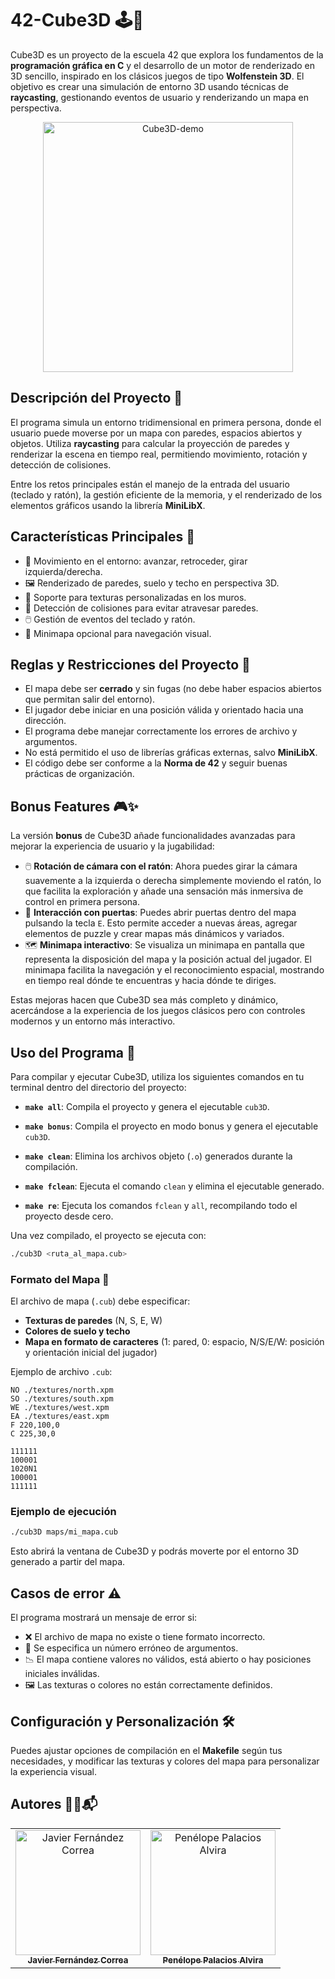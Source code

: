 # 42-Cube3D 🕹️🧊

Cube3D es un proyecto de la escuela 42 que explora los fundamentos de la **programación gráfica en C** y el desarrollo de un motor de renderizado en 3D sencillo, inspirado en los clásicos juegos de tipo **Wolfenstein 3D**. El objetivo es crear una simulación de entorno 3D usando técnicas de **raycasting**, gestionando eventos de usuario y renderizando un mapa en perspectiva.

<div align="center">
  <img src="https://github.com/jfercode/42-Cube3D/assets/cube3d-demo.gif" alt="Cube3D-demo" width="400"/>
  <br/>
</div>

## Descripción del Proyecto 📖 

El programa simula un entorno tridimensional en primera persona, donde el usuario puede moverse por un mapa con paredes, espacios abiertos y objetos. Utiliza **raycasting** para calcular la proyección de paredes y renderizar la escena en tiempo real, permitiendo movimiento, rotación y detección de colisiones.

Entre los retos principales están el manejo de la entrada del usuario (teclado y ratón), la gestión eficiente de la memoria, y el renderizado de los elementos gráficos usando la librería **MiniLibX**.

## Características Principales 🌟

- 🧭 Movimiento en el entorno: avanzar, retroceder, girar izquierda/derecha.
- 🖼️ Renderizado de paredes, suelo y techo en perspectiva 3D.
- 🧊 Soporte para texturas personalizadas en los muros.
- 🚪 Detección de colisiones para evitar atravesar paredes.
- 🖱️ Gestión de eventos del teclado y ratón.
- 🔄 Minimapa opcional para navegación visual.

## Reglas y Restricciones del Proyecto 📜  

- El mapa debe ser **cerrado** y sin fugas (no debe haber espacios abiertos que permitan salir del entorno).
- El jugador debe iniciar en una posición válida y orientado hacia una dirección.
- El programa debe manejar correctamente los errores de archivo y argumentos.
- No está permitido el uso de librerías gráficas externas, salvo **MiniLibX**.
- El código debe ser conforme a la **Norma de 42** y seguir buenas prácticas de organización.

## Bonus Features 🎮✨

La versión **bonus** de Cube3D añade funcionalidades avanzadas para mejorar la experiencia de usuario y la jugabilidad:

- 🖱️ **Rotación de cámara con el ratón**: Ahora puedes girar la cámara suavemente a la izquierda o derecha simplemente moviendo el ratón, lo que facilita la exploración y añade una sensación más inmersiva de control en primera persona.
- 🚪 **Interacción con puertas**: Puedes abrir puertas dentro del mapa pulsando la tecla `E`. Esto permite acceder a nuevas áreas, agregar elementos de puzzle y crear mapas más dinámicos y variados.
- 🗺️ **Minimapa interactivo**: Se visualiza un minimapa en pantalla que representa la disposición del mapa y la posición actual del jugador. El minimapa facilita la navegación y el reconocimiento espacial, mostrando en tiempo real dónde te encuentras y hacia dónde te diriges.

Estas mejoras hacen que Cube3D sea más completo y dinámico, acercándose a la experiencia de los juegos clásicos pero con controles modernos y un entorno más interactivo.

## Uso del Programa 🏃  

Para compilar y ejecutar Cube3D, utiliza los siguientes comandos en tu terminal dentro del directorio del proyecto:

- **`make all`**: Compila el proyecto y genera el ejecutable `cub3D`.

- **`make bonus`**: Compila el proyecto en modo bonus y genera el ejecutable `cub3D`.

- **`make clean`**: Elimina los archivos objeto (`.o`) generados durante la compilación.
- **`make fclean`**: Ejecuta el comando `clean` y elimina el ejecutable generado.
- **`make re`**: Ejecuta los comandos `fclean` y `all`, recompilando todo el proyecto desde cero.

Una vez compilado, el proyecto se ejecuta con:

```sh
./cub3D <ruta_al_mapa.cub>
```

### Formato del Mapa 📌

El archivo de mapa (`.cub`) debe especificar:

  - **Texturas de paredes** (N, S, E, W)
  - **Colores de suelo y techo**
  - **Mapa en formato de caracteres** (1: pared, 0: espacio, N/S/E/W: posición y orientación inicial del jugador)

Ejemplo de archivo `.cub`:
```
NO ./textures/north.xpm
SO ./textures/south.xpm
WE ./textures/west.xpm
EA ./textures/east.xpm
F 220,100,0
C 225,30,0

111111
100001
1020N1
100001
111111
```

### Ejemplo de ejecución 
```sh
./cub3D maps/mi_mapa.cub
```
Esto abrirá la ventana de Cube3D y podrás moverte por el entorno 3D generado a partir del mapa.

## Casos de error ⚠️

El programa mostrará un mensaje de error si:

- ❌ El archivo de mapa no existe o tiene formato incorrecto.
- 🔢 Se especifica un número erróneo de argumentos.
- 📉 El mapa contiene valores no válidos, está abierto o hay posiciones iniciales inválidas.
- 🖼️ Las texturas o colores no están correctamente definidos.

## Configuración y Personalización 🛠️

Puedes ajustar opciones de compilación en el **Makefile** según tus necesidades, y modificar las texturas y colores del mapa para personalizar la experiencia visual.

## Autores 🤝💡📬

<div align="center">

<table>
  <tr>
    <td align="center">
      <a href="https://github.com/jfercode">
       <img src="https://github.com/jfercode.png" width="200px" alt="Javier Fernández Correa" />
        <br />
        <sub><b>Javier Fernández Correa</b></sub>
      </a>
    </td>
    <td align="center">
      <a href="https://github.com/pexpalacios">
        <img src="https://github.com/pexpalacios.png" width="200px" alt="Penélope Palacios Alvira" />
        <br />
        <sub><b>Penélope Palacios Alvira</b></sub>
      </a>
    </td>
  </tr>
</table>

</div>